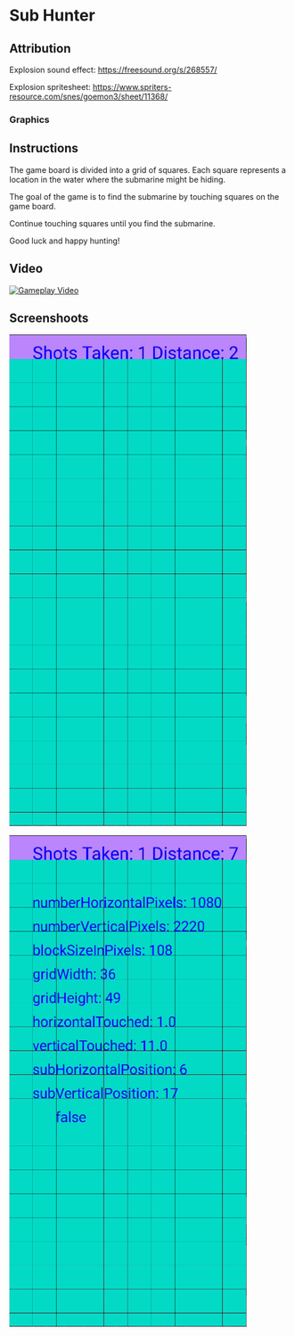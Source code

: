 # Sub Hunter

## Attribution
Explosion sound effect: https://freesound.org/s/268557/

Explosion spritesheet: https://www.spriters-resource.com/snes/goemon3/sheet/11368/
### Graphics


## Instructions

The game board is divided into a grid of squares. Each square represents a location in the water where the submarine might be hiding.

The goal of the game is to find the submarine by touching squares on the game board.

Continue touching squares until you find the submarine.

Good luck and happy hunting!

## Video
[![Gameplay Video](https://img.youtube.com/vi/05Si_VyIC6Y/1.jpg)](https://www.youtube.com/watch?v=05Si_VyIC6Y)



## Screenshoots
![alt game](./images/game.png)

![alt debug](./images/debug.png)


